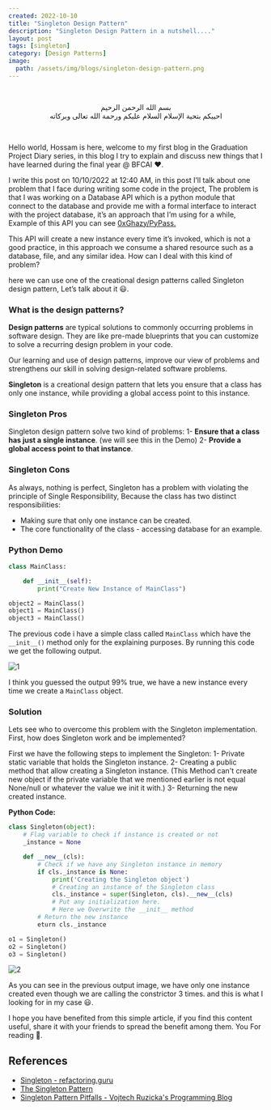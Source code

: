 ```yaml
---
created: 2022-10-10
title: "Singleton Design Pattern"
description: "Singleton Design Pattern in a nutshell...."
layout: post
tags: [singleton]
category: [Design Patterns]
image:
  path: /assets/img/blogs/singleton-design-pattern.png
---
```


<br>
<div align="center">

بسم الله الرحمن الرحيم <br> احييكم بتحية الإسلام السلام عليكم ورحمة الله تعالى وبركاته

</div>
<br>

Hello world, Hossam is here, welcome to my first blog in the Graduation Project Diary series, in this blog I try to explain and discuss new things that I have learned during the final year @ BFCAI ❤️.

I write this post on 10/10/2022 at 12:40 AM, in this post I’ll talk about one problem that I face during writing some code in the project, The problem is that I was working on a Database API which is a python module that connect to the database and provide me with a formal interface to interact with the project database, it’s an approach that I’m using for a while, Example of this API you can see [0xGhazy/PyPass.](https://github.com/0xGhazy/PyPass)

This API will create a new instance every time it’s invoked, which is not a good practice, in this approach we consume a shared resource such as a database, file, and any similar idea. How can I deal with this kind of problem?

here we can use one of the creational design patterns called Singleton design pattern, Let’s talk about it 😃.

### What is the design patterns?

**Design patterns** are typical solutions to commonly occurring problems in software design. They are like pre-made blueprints that you can customize to solve a recurring design problem in your code.

Our learning and use of design patterns, improve our view of problems and strengthens our skill in solving design-related software problems.

**Singleton** is a creational design pattern that lets you ensure that a class has only one instance, while providing a global access point to this instance.

### Singleton Pros

Singleton design pattern solve two kind of problems:
1- **Ensure that a class has just a single instance**. (we will see this in the Demo)
2- **Provide a global access point to that instance**.

### Singleton Cons

As always, nothing is perfect, Singleton has a problem with violating the principle of Single Responsibility, Because the class has two distinct responsibilities:

- Making sure that only one instance can be created.
- The core functionality of the class - accessing database for an example.

### Python Demo

```python
class MainClass:

	def __init__(self):
		print("Create New Instance of MainClass")

object2 = MainClass()
object1 = MainClass()
object3 = MainClass()
```

The previous code i have a simple class called `MainClass` which have the `__init__()` method only for the explaining purposes. By running this code we get the following output.

![1](https://user-images.githubusercontent.com/60070427/195465122-61ad47e2-757b-4011-b1c6-66a6c1a7a82b.png)

I think you guessed the output 99% true, we have a new instance every time we create a `MainClass` object.

### Solution

Lets see who to overcome this problem with the Singleton implementation. First, how does Singleton work and be implemented?

First we have the following steps to implement the Singleton:
1- Private static variable that holds the Singleton instance.
2- Creating a public method that allow creating a Singleton instance. (This Method can't create new object if the private variable that we mentioned earlier is not equal None/null or whatever the value we init it with.)
3- Returning the new created instance.

**Python Code:**

```python
class Singleton(object):
	# Flag variable to check if instance is created or not
	_instance = None

	def __new__(cls):
		# Check if we have any Singleton instance in memory
		if cls._instance is None:
			print('Creating the Singleton object')
			# Creating an instance of the Singleton class
			cls._instance = super(Singleton, cls).__new__(cls)
			# Put any initialization here.
			# Here we Overwrite the __init__ method
		# Return the new instance
		eturn cls._instance

o1 = Singleton()
o2 = Singleton()
o3 = Singleton()
```

![2](https://user-images.githubusercontent.com/60070427/195465119-27b95bea-4d3a-4c3d-b301-5a32bbf7c3f3.png)

As you can see in the previous output image, we have only one instance created even though we are calling the constrictor 3 times. and this is what I looking for in my case 😃.

I hope you have benefited from this simple article, if you find this content useful, share it with your friends to spread the benefit among them. You For reading 💙.

## References

- [Singleton - refactoring.guru](https://refactoring.guru/design-patterns/singleton)
- [The Singleton Pattern](https://python-patterns.guide/gang-of-four/singleton/)
- [Singleton Pattern Pitfalls - Vojtech Ruzicka's Programming Blog](https://www.vojtechruzicka.com/singleton-pattern-pitfalls/)
